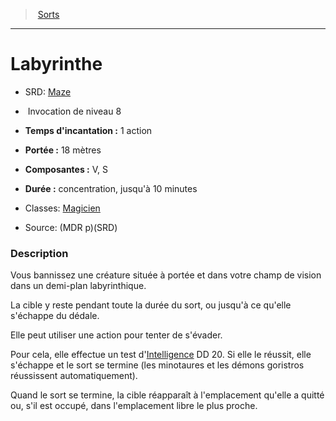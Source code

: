 ﻿---
!SpellHD
Level: 8
Type: Invocation
CastingTime: 1 action
Range: 18 mètres
Components: V, S
Duration: concentration, jusqu'à 10 minutes
Classes: '[Magicien](hd_wizard.md)'
Id: spells_hd.md#labyrinthe
ParentLink: spells_hd.md#sorts
Name: Labyrinthe
ParentName: Sorts
NameLevel: 1
AltName: '[Maze](srd_spells_maze.md)'
Source: (MDR p)(SRD)
---
> [Sorts](hd_spells.md)

---

# Labyrinthe

- SRD: [Maze](srd_spells_maze.md)

-  Invocation de niveau 8

- **Temps d'incantation :** 1 action

- **Portée :** 18 mètres

- **Composantes :** V, S

- **Durée :** concentration, jusqu'à 10 minutes

- Classes: [Magicien](hd_wizard.md)

- Source: (MDR p)(SRD)

### Description

Vous bannissez une créature située à portée et dans votre champ de vision dans un demi-plan labyrinthique.

La cible y reste pendant toute la durée du sort, ou jusqu'à ce qu'elle s'échappe du dédale.

Elle peut utiliser une action pour tenter de s'évader.

Pour cela, elle effectue un test d'[Intelligence](hd_abilities_intelligence.md) DD 20. Si elle le réussit, elle s'échappe et le sort se termine (les minotaures et les démons goristros réussissent automatiquement).

Quand le sort se termine, la cible réapparaît à l'emplacement qu'elle a quitté ou, s'il est occupé, dans l'emplacement libre le plus proche.


